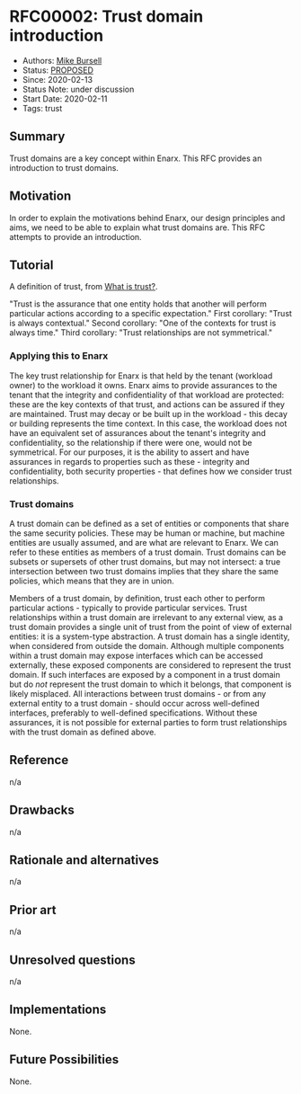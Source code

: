# RFC00002: Trust domain introduction
- Authors: [Mike Bursell](mike@p2ptrust.org)
- Status: [PROPOSED](/README.md#proposed)
- Since: 2020-02-13
- Status Note: under discussion
- Start Date: 2020-02-11
- Tags: trust

## Summary

Trust domains are a key concept within Enarx.  This RFC provides an
introduction to trust domains.

## Motivation

In order to explain the motivations behind Enarx, our design principles
and aims, we need to be able to explain what trust domains are.  This RFC
attempts to provide an introduction.

## Tutorial

A definition of trust, from [What is trust?](http://aliceevebob.com/2017/05/09/what-is-trust-with-apologies-to-pontius-pilate/).

"Trust is the assurance that one entity holds that another will
perform particular actions according to a specific expectation."
First corollary: "Trust is always contextual."
Second corollary: "One of the contexts for trust is always time."
Third corollary: "Trust relationships are not symmetrical."

### Applying this to Enarx
The key trust relationship for Enarx is that held by the tenant
(workload owner) to the workload it owns.  Enarx aims to provide assurances
to the tenant that the integrity and confidentiality of that workload are
protected: these are the key contexts of that trust, and actions can be
assured if they are maintained.  Trust may decay or be built up in the
workload - this decay or building represents the time context.  In this
case, the workload does not have an equivalent set of assurances about
the tenant's integrity and confidentiality, so the relationship if
there were one, would not be symmetrical.  For our purposes, it is
the ability to assert and have assurances in regards to properties such
as these - integrity and confidentiality, both security properties -
that defines how we consider trust relationships.

### Trust domains
A trust domain can be defined as a set of entities or components that
share the same security policies.  These may be human or machine, but
machine entities are usually assumed, and are what are relevant to Enarx.
We can refer to these entities as members of a trust domain.  Trust
domains can be subsets or supersets of other trust domains, but may not
intersect: a true intersection between two trust domains implies that
they share the same policies, which means that they are in union.

Members of a trust domain, by definition, trust each other to perform
particular actions - typically to provide particular services.  Trust
relationships within a trust domain are irrelevant to any external view,
as a trust domain provides a single unit of trust from the point of view
of external entities: it is a system-type abstraction.  A trust domain
has a single identity, when considered from outside the domain.
Although multiple components within a trust domain may expose
interfaces which can be accessed externally, these exposed components
are considered to represent the trust domain.  If such interfaces are
exposed by a component in a trust domain but do _not_ represent the
trust domain to which it belongs, that component is likely misplaced.
All interactions between trust domains - or from any external entity
to a trust domain - should occur across well-defined interfaces,
preferably to well-defined specifications.  Without these assurances,
it is not possible for external parties to form trust relationships
with the trust domain as defined above.


## Reference

n/a

## Drawbacks

n/a

## Rationale and alternatives

n/a

## Prior art

n/a

## Unresolved questions

n/a

## Implementations

None.

## Future Possibilities

None.
